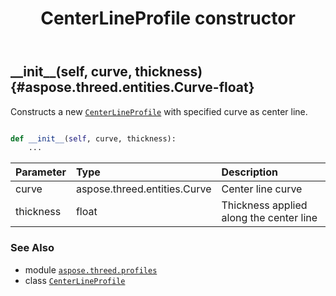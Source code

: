 ﻿---
title: CenterLineProfile constructor
second_title: Aspose.3D for Python via .NET API References
description: 
type: docs
weight: 10
url: /python-net/aspose.threed.profiles/centerlineprofile/__init__/
is_root: false
---

## \_\_init\_\_(self, curve, thickness) {#aspose.threed.entities.Curve-float}

Constructs a new [`CenterLineProfile`](/3d/python-net/aspose.threed.profiles/centerlineprofile) with specified curve as center line.



```python

def __init__(self, curve, thickness):
    ...
```


| Parameter | Type | Description |
| :- | :- | :- |
| curve | aspose.threed.entities.Curve | Center line curve |
| thickness | float | Thickness applied along the center line |



### See Also
* module [`aspose.threed.profiles`](../../)
* class [`CenterLineProfile`](/3d/python-net/aspose.threed.profiles/centerlineprofile)
